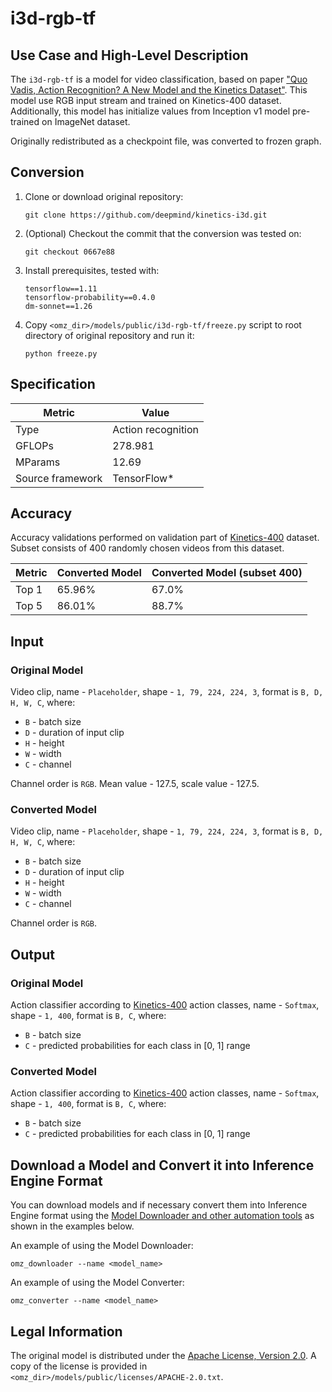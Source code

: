 # i3d-rgb-tf

## Use Case and High-Level Description

The `i3d-rgb-tf` is a model for video classification, based on paper ["Quo Vadis, Action Recognition? A New Model and the Kinetics Dataset"](https://arxiv.org/abs/1705.07750). This model use RGB input stream and trained on Kinetics-400 dataset. Additionally, this model has initialize values from Inception v1 model pre-trained on ImageNet dataset.

Originally redistributed as a checkpoint file, was converted to frozen graph.

## Conversion

1. Clone or download original repository:
    ```
    git clone https://github.com/deepmind/kinetics-i3d.git
    ```
1. (Optional) Checkout the commit that the conversion was tested on:
    ```
    git checkout 0667e88
    ```
1. Install prerequisites, tested with:
    ```
    tensorflow==1.11
    tensorflow-probability==0.4.0
    dm-sonnet==1.26
    ```
1. Copy `<omz_dir>/models/public/i3d-rgb-tf/freeze.py` script to root directory of original repository and run it:
    ```
    python freeze.py
    ```

## Specification

| Metric            | Value              |
|-------------------|--------------------|
| Type              | Action recognition |
| GFLOPs            | 278.981            |
| MParams           | 12.69              |
| Source framework  | TensorFlow\*       |

## Accuracy

Accuracy validations performed on validation part of [Kinetics-400](https://www.deepmind.com/research/open-source/kinetics) dataset.  Subset consists of 400 randomly chosen videos from this dataset.

| Metric | Converted Model | Converted Model (subset 400) |
| ------ | --------------- | ---------------------------- |
| Top 1  | 65.96%          | 67.0%                        |
| Top 5  | 86.01%          | 88.7%                        |

## Input

### Original Model

Video clip, name - `Placeholder`, shape - `1, 79, 224, 224, 3`, format is `B, D, H, W, C`, where:

- `B` - batch size
- `D` - duration of input clip
- `H` - height
- `W` - width
- `C` - channel

Channel order is `RGB`. Mean value - 127.5, scale value - 127.5.

### Converted Model

Video clip, name - `Placeholder`, shape - `1, 79, 224, 224, 3`, format is `B, D, H, W, C`, where:

- `B` - batch size
- `D` - duration of input clip
- `H` - height
- `W` - width
- `C` - channel

Channel order is `RGB`.

## Output

### Original Model

Action classifier according to [Kinetics-400](https://www.deepmind.com/research/open-source/kinetics) action classes, name - `Softmax`, shape - `1, 400`, format is `B, C`, where:

- `B` - batch size
- `C` - predicted probabilities for each class in  [0, 1] range

### Converted Model

Action classifier according to [Kinetics-400](https://www.deepmind.com/research/open-source/kinetics) action classes, name - `Softmax`, shape - `1, 400`, format is `B, C`, where:

- `B` - batch size
- `C` - predicted probabilities for each class in [0, 1] range

## Download a Model and Convert it into Inference Engine Format

You can download models and if necessary convert them into Inference Engine format using the [Model Downloader and other automation tools](../../../tools/model_tools/README.md) as shown in the examples below.

An example of using the Model Downloader:
```
omz_downloader --name <model_name>
```

An example of using the Model Converter:
```
omz_converter --name <model_name>
```

## Legal Information

The original model is distributed under the
[Apache License, Version 2.0](https://raw.githubusercontent.com/deepmind/kinetics-i3d/0667e889a5904b4dc122e0ded4c332f49f8df42c/LICENSE). A copy of the license is provided in `<omz_dir>/models/public/licenses/APACHE-2.0.txt`.
